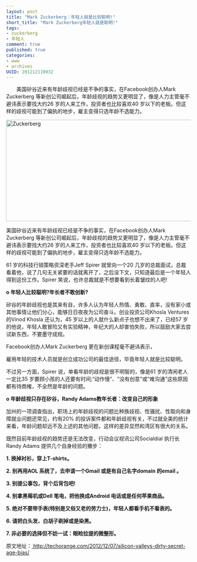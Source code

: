 ```yaml
---
layout: post
title: "Mark Zuckerberg：年轻人就是比较聪明!"
short_title: "Mark Zuckerberg年轻人就是聪明!"
tags: 
- zuckerberg
- 年轻人
comment: true
published: true
categories:
- www
- archives
UUID: 201212110032
---
```


 　　美国矽谷近来有年龄歧视已经是不争的事实，在Facebook创办人Mark Zuckerberg 等新创公司崛起后，年龄歧视的趋势又更明显了，像是人力主管毫不避讳表示要找大约26 岁的人来工作，投资者也比较喜欢40 岁以下的老板。但这样的歧视可能到了偏执的地步，雇主变得只选年龄不选能力。

<img alt="Zuckerberg" src="{{site.static_url}}/assets/images/web/Zuckerberg.jpg" style="width: 505px; height: 276px; " />

<p>美国矽谷近来有年龄歧视已经是不争的事实，在Facebook创办人Mark Zuckerberg 等新创公司崛起后，年龄歧视的趋势又更明显了，像是人力主管毫不避讳表示要找大约26 岁的人来工作，投资者也比较喜欢40 岁以下的老板。但这样的歧视可能到了偏执的地步，雇主变得只选年龄不选能力。</p>

<p>61 岁的科技行销策略资深老手Jeff Spirer 就曾向一个20 几岁的总裁面试，总裁看着他，说了几句无关紧要的话就离开了，之后没下文，只知道最后是一个年轻人得到这份工作。Spirer 笑说，也许总裁就是不想要看到长着皱纹的人吧!</p>

<p><strong>o 年轻人比较聪明?年长者不敢创新?</strong></p>

<p>矽谷的年龄歧视也是其来有自，许多人认为年轻人热情、勇敢、直率，没有家小或其他事情让他们分心，能够日日夜夜为公司奋斗。创业投资公司Khosla Ventures 的Vinod Khosla 还认为，45 岁以上的人就什么新点子也想不出来了，已经57 岁的他说，年轻人敢冒险又有实验精神，年纪大的人却害怕失败，所以鼓励大家去尝试新东西，不要墨守成规。</p>

<p>Facebook创办人Mark Zuckerberg 更在新创课程毫不避讳表示，</p>

<p>雇用年轻的技术人员就是创立成功公司的最佳途径，毕竟年轻人就是比较聪明。</p>

<p>不过另一方面，Spirer 说，单看年龄的歧视是很不明智的，像是61 岁的清闲老人一定比35 岁要顾小孩的人还要有时间;&ldquo;动作慢&rdquo;、&ldquo;没有创意&rdquo;或&ldquo;难沟通&rdquo;这些原因都有待商榷，不全然是年龄的问题。</p>

<p><strong>o 年龄歧视只存在矽谷，Randy Adams教年长者：改变自己的形象</strong></p>

<p>加州的一项调查指出，职场上的年龄歧视的问题比种族歧视、性骚扰、性取向和身障就业问题还常见，约有20% 的投诉案件都和年龄歧视有关，不过就全美的统计来看，年龄问题却远不及上述的其他问题，这样的差异显然和湾区有很大的关系。</p>

<p>既然目前年龄歧视的趋势还是无法改变，行动会议视讯公司Socialdial 执行长Randy Adams 提供几个自身经验的撇步：</p>

<p><strong>1. 换掉衬衫，穿上T-shirts。</strong></p>

<p><strong>2. 别再用AOL 系统了，去申请一个Gmail 或是有自己名字domain 的email 。</strong></p>

<p><strong>3. 别提公事包，背个后背包吧!</strong></p>

<p><strong>4. 别拿黑莓机或Dell 笔电，把他换成Android 电话或是任何苹果商品。</strong></p>

<p><strong>5. 绝对不要带手表(特别是又俗又老的劳力士)，年轻人都看手机不看表的。</strong></p>

<p><strong>6. 请把白头发、白胡子剃掉或是染黑。</strong></p>

<p><strong>7. 非必要的选择但不妨一试：眼睑拉提的微整形。</strong></p>

原文地址：<a href="http://techorange.com/2012/12/07/silicon-valleys-dirty-secret-age-bias/"> http://techorange.com/2012/12/07/silicon-valleys-dirty-secret-age-bias/</a>
